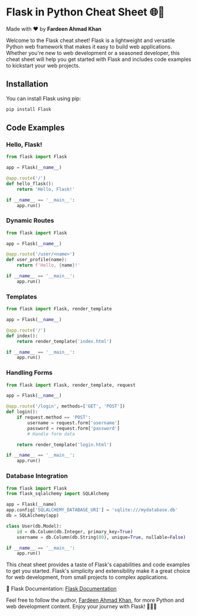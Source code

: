 # Flask in Python Cheat Sheet 🌐🐍

Made with :heart: by **Fardeen Ahmad Khan**

Welcome to the Flask cheat sheet! Flask is a lightweight and versatile Python web framework that makes it easy to build web applications. Whether you're new to web development or a seasoned developer, this cheat sheet will help you get started with Flask and includes code examples to kickstart your web projects.

## Installation

You can install Flask using pip:

```python
pip install Flask
```

## Code Examples

### Hello, Flask!

```python
from flask import Flask

app = Flask(__name__)

@app.route('/')
def hello_flask():
    return 'Hello, Flask!'

if __name__ == '__main__':
    app.run()
```

### Dynamic Routes

```python
from flask import Flask

app = Flask(__name__)

@app.route('/user/<name>')
def user_profile(name):
    return f'Hello, {name}!'

if __name__ == '__main__':
    app.run()
```

### Templates

```python
from flask import Flask, render_template

app = Flask(__name__)

@app.route('/')
def index():
    return render_template('index.html')

if __name__ == '__main__':
    app.run()
```

### Handling Forms

```python
from flask import Flask, render_template, request

app = Flask(__name__)

@app.route('/login', methods=['GET', 'POST'])
def login():
    if request.method == 'POST':
        username = request.form['username']
        password = request.form['password']
        # Handle form data

    return render_template('login.html')

if __name__ == '__main__':
    app.run()
```

### Database Integration

```python
from flask import Flask
from flask_sqlalchemy import SQLAlchemy

app = Flask(__name)
app.config['SQLALCHEMY_DATABASE_URI'] = 'sqlite:///mydatabase.db'
db = SQLAlchemy(app)

class User(db.Model):
    id = db.Column(db.Integer, primary_key=True)
    username = db.Column(db.String(80), unique=True, nullable=False)

if __name__ == '__main__':
    app.run()
```

This cheat sheet provides a taste of Flask's capabilities and code examples to get you started. Flask's simplicity and extensibility make it a great choice for web development, from small projects to complex applications.

📖 Flask Documentation: [Flask Documentation](https://flask.palletsprojects.com/)

Feel free to follow the author, [Fardeen Ahmad Khan](https://github.com/I-Fardeen), for more Python and web development content. Enjoy your journey with Flask! 🚀🌐📝
